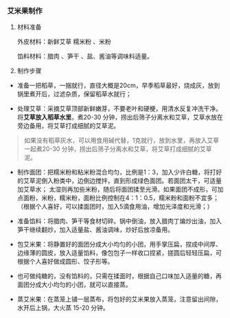 ### 艾米果制作  

1. 材料准备  

   外皮材料：新鲜艾草 糯米粉 、米粉  

   馅料材料：腊肉 、笋干 、盐、酱油等调味料适量。

2. 制作步骤
- 准备一把稻草，一捆就行，直径大概是20cm，早季稻草最好，烧成灰，放到锅里煮开后，过滤杂质，保留稻草水就行；
   
- 处理艾草：采摘艾草顶部新鲜嫩芽，不要老叶和硬梗，用清水反复冲洗干净。将**艾草放入稻草水里**，煮20-30 分钟，捞出后筛子分离水和艾草，艾草水放在旁边备用，将艾草打成细腻的艾草泥。
> 如果没有稻草灰水，可以用食用碱代替，1克就行，放到水里，再放入艾草一起煮20-30 分钟，捞出后筛子分离水和艾草，将艾草打成细腻的艾草泥。
  
- 制作面团：把糯米粉和粘米粉混合均匀，比例是1：3，加入少许白糖，将打好的艾草泥倒入粉类中，边倒边搅拌，直到形成绿色面团。若面团太干，可适量加艾草水；
  太湿则再加些米粉，随后将面团揉至光滑。如果面团不成形，可加点面粉，米粉，糯米粉，面粉比例控制在4：1：0.5，糯米粉和面粉不宜多；  
  （根据个人喜好，可以揉面团时，加入5滴食用油，增加光泽度和光滑；）
  
- 准备馅料：将腊肉、笋干等食材切碎。锅中倒油，放入腊肉丁煸炒出油，加入笋干继续翻炒，加入适量盐、酱油调味，炒好后放凉备用。  
  
  
- 包艾米果：将静置好的面团分成大小均匀的小团，用手掌压扁，捏成中间厚、边缘薄的圆皮，放入适量馅料，像包包子一样收口捏紧，搓圆后轻轻压扁，可根据个人喜好做成圆形、饺子形等。 
- 也可做纯糖的，没有馅料的，只需在揉面时，根据自己口味加入适量的糖，再面团分成大小均匀的小团，就可以直接蒸。
  
- 蒸艾米果：在蒸笼上铺一层蒸布，将包好的艾米果放入蒸笼，注意留出间隙，水开后上锅，大火蒸 15-20 分钟。
